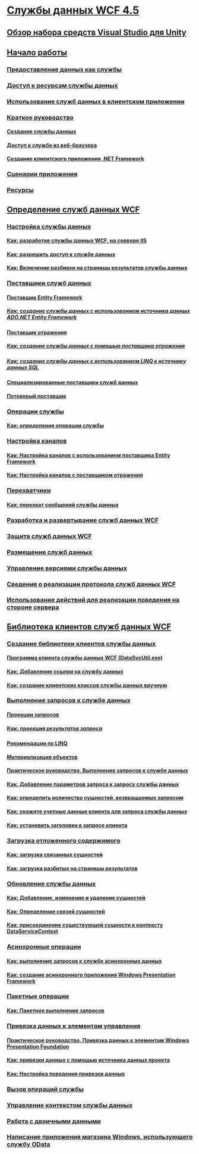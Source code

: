 # [Службы данных WCF 4.5](index.md)
## [Обзор набора средств Visual Studio для Unity](wcf-data-services-overview.md)
## [Начало работы](getting-started-with-wcf-data-services.md)
### [Предоставление данных как службы](exposing-your-data-as-a-service-wcf-data-services.md)
### [Доступ к ресурсам службы данных](accessing-data-service-resources-wcf-data-services.md)
### [Использование служб данных в клиентском приложении](using-a-data-service-in-a-client-application-wcf-data-services.md)
### [Краткое руководство](quickstart-wcf-data-services.md)
#### [Создание службы данных](creating-the-data-service.md)
#### [Доступ к службе из веб-браузера](accessing-the-service-from-a-web-browser-wcf-data-services-quickstart.md)
#### [Создание клиентского приложения .NET Framework](creating-the-dotnet-client-application-wcf-data-services-quickstart.md)
### [Сценарии приложения](application-scenarios-wcf-data-services.md)
### [Ресурсы](wcf-data-services-resources.md)
## [Определение служб данных WCF](defining-wcf-data-services.md)
### [Настройка службы данных](configuring-the-data-service-wcf-data-services.md)
#### [Как: разработке службы данных WCF, на сервере IIS](how-to-develop-a-wcf-data-service-running-on-iis.md)
#### [Как: разрешить доступ к службе данных](how-to-enable-access-to-the-data-service-wcf-data-services.md)
#### [Как: Включение разбивки на страницы результатов службы данных](how-to-enable-paging-of-data-service-results-wcf-data-services.md)
### [Поставщики служб данных](data-services-providers-wcf-data-services.md)
#### [Поставщик Entity Framework](entity-framework-provider-wcf-data-services.md)
##### [Как: создание службы данных с использованием источника данных ADO.NET Entity Framework](create-a-data-service-using-an-adonet-ef-data-wcf.md)
#### [Поставщик отражения](reflection-provider-wcf-data-services.md)
##### [Как: создание службы данных с помощью поставщика отражения](create-a-data-service-using-rp-wcf-data-services.md)
##### [Как: создание службы данных с использованием LINQ к источнику данных SQL](create-a-data-service-using-linq-to-sql-wcf.md)
#### [Специализированные поставщики служб данных](custom-data-service-providers-wcf-data-services.md)
#### [Потоковый поставщик](streaming-provider-wcf-data-services.md)
### [Операции службы](service-operations-wcf-data-services.md)
#### [Как: определение операции службы](how-to-define-a-service-operation-wcf-data-services.md)
### [Настройка каналов](feed-customization-wcf-data-services.md)
#### [Как: Настройка каналов с использованием поставщика Entity Framework](how-to-customize-feeds-with-ef-provider-wcf-data-services.md)
#### [Как: Настройка каналов с поставщиком отражения](how-to-customize-feeds-with-the-reflection-provider-wcf-data-services.md)
### [Перехватчики](interceptors-wcf-data-services.md)
#### [Как: перехват сообщений службы данных](how-to-intercept-data-service-messages-wcf-data-services.md)
### [Разработка и развертывание служб данных WCF](developing-and-deploying-wcf-data-services.md)
### [Защита служб данных WCF](securing-wcf-data-services.md)
### [Размещение служб данных](hosting-the-data-service-wcf-data-services.md)
### [Управление версиями службы данных](data-service-versioning-wcf-data-services.md)
### [Сведения о реализации протокола служб данных WCF](wcf-data-services-protocol-implementation-details.md)
### [Использование действий для реализации поведения на стороне сервера](using-actions-to-implement-server-side-behavior.md)
## [Библиотека клиентов служб данных WCF](wcf-data-services-client-library.md)
### [Создание библиотеки клиентов службы данных](generating-the-data-service-client-library-wcf-data-services.md)
#### [Программа клиента службы данных WCF (DataSvcUtil.exe)](wcf-data-service-client-utility-datasvcutil-exe.md)
#### [Как: Добавление ссылки на службу данных](how-to-add-a-data-service-reference-wcf-data-services.md)
#### [Как: создание клиентских классов службы данных вручную](how-to-manually-generate-client-data-service-classes-wcf-data-services.md)
### [Выполнение запросов к службе данных](querying-the-data-service-wcf-data-services.md)
#### [Проекции запросов](query-projections-wcf-data-services.md)
##### [Как: проекция результатов запроса](how-to-project-query-results-wcf-data-services.md)
#### [Рекомендации по LINQ](linq-considerations-wcf-data-services.md)
#### [Материализация объектов](object-materialization-wcf-data-services.md)
#### [Практическое руководство. Выполнение запросов к службе данных](how-to-execute-data-service-queries-wcf-data-services.md)
#### [Как: Добавление параметров запроса к запросу службы данных](how-to-add-query-options-to-a-data-service-query-wcf-data-services.md)
#### [Как: определить количество сущностей, возвращаемых запросом](number-of-entities-returned-by-a-query-wcf.md)
#### [Как: укажите учетные данные клиента для запроса службы данных](specify-client-creds-for-a-data-service-request-wcf.md)
#### [Как: установить заголовки в запросе клиента](how-to-set-headers-in-the-client-request-wcf-data-services.md)
### [Загрузка отложенного содержимого](loading-deferred-content-wcf-data-services.md)
#### [Как: загрузка связанных сущностей](how-to-load-related-entities-wcf-data-services.md)
#### [Как: загрузка разбитых на страницы результатов](how-to-load-paged-results-wcf-data-services.md)
### [Обновление службы данных](updating-the-data-service-wcf-data-services.md)
#### [Как: Добавление, изменение и удаление сущностей](how-to-add-modify-and-delete-entities-wcf-data-services.md)
#### [Как: Определение связей сущностей](how-to-define-entity-relationships-wcf-data-services.md)
#### [Как: присоединение существующей сущности к контексту DataServiceContext](attach-an-existing-entity-to-dc-wcf-data.md)
### [Асинхронные операции](asynchronous-operations-wcf-data-services.md)
#### [Как: выполнение запросов к службе асинхронных данных](how-to-execute-asynchronous-data-service-queries-wcf-data-services.md)
#### [Как: создание асинхронного приложения Windows Presentation Framework](create-an-asynchronous-wpf-application-wcf-data-services.md)
### [Пакетные операции](batching-operations-wcf-data-services.md)
#### [Как: Пакетное выполнение запросов](how-to-execute-queries-in-a-batch-wcf-data-services.md)
### [Привязка данных к элементам управления](binding-data-to-controls-wcf-data-services.md)
#### [Практическое руководство. Привязка данных к элементам Windows Presentation Foundation](bind-data-to-wpf-elements-wcf-data-services.md)
#### [Как: привязки данных с помощью источника данных проекта](how-to-bind-data-using-a-project-data-source-wcf-data-services.md)
#### [Как: Настройка поведения привязки данных](how-to-customize-data-binding-behaviors-wcf-data-services.md)
### [Вызов операций службы](calling-service-operations-wcf-data-services.md)
### [Управление контекстом службы данных](managing-the-data-service-context-wcf-data-services.md)
### [Работа с двоичными данными](working-with-binary-data-wcf-data-services.md)
### [Написание приложения магазина Windows, использующего службу OData](writing-a-windows-store-app-that-consumes-an-odata-service.md)
